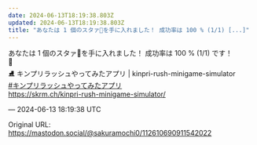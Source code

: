 ```yaml
---
date: 2024-06-13T18:19:38.803Z
updated: 2024-06-13T18:19:38.803Z
title: "あなたは 1 個のスタァ🌟を手に入れました！ 成功率は 100 % (1/1) [...]"
---
```


<p>あなたは 1 個のスタァ🌟を手に入れました！ 成功率は 100 % (1/1) です！<br />🌟<br />⛸ キンプリラッシュやってみたアプリ | kinpri-rush-minigame-simulator<br /><a href="https://mastodon.social/tags/%E3%82%AD%E3%83%B3%E3%83%97%E3%83%AA%E3%83%A9%E3%83%83%E3%82%B7%E3%83%A5%E3%82%84%E3%81%A3%E3%81%A6%E3%81%BF%E3%81%9F%E3%82%A2%E3%83%97%E3%83%AA" class="mention hashtag" rel="tag">#<span>キンプリラッシュやってみたアプリ</span></a><br /><a href="https://skrm.ch/kinpri-rush-minigame-simulator/" target="_blank" rel="nofollow noopener" translate="no"><span class="invisible">https://</span><span class="ellipsis">skrm.ch/kinpri-rush-minigame-s</span><span class="invisible">imulator/</span></a></p>

&mdash; 2024-06-13 18:19:38 UTC

Original URL: https://mastodon.social/@sakuramochi0/112610690911542022
